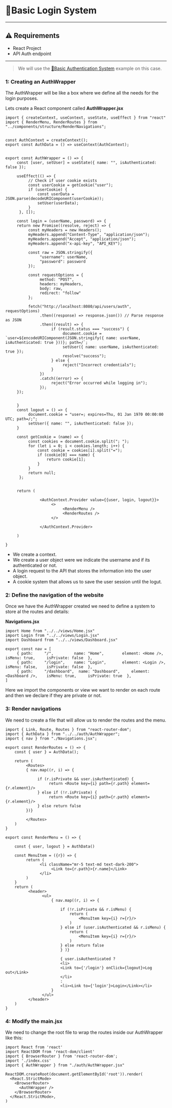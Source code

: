 # 🔐Basic Login System
---
## ⚠️ Requirements
- React Project
- API Auth endpoint
---

> We will use the [🔐Basic Authentication System](https://github.com/albertcastineira/dev-archive/blob/main/Springboot/Basic-Authentication-System.md) example on this case.

### 1: Creating an AuthWrapper
The AuthWrapper will be like a box where we define all the needs for the login purposes.

Lets create a React component called **AuthWrapper.jsx**

```
import { createContext, useContext, useState, useEffect } from "react"
import { RenderMenu, RenderRoutes } from "../components/structure/RenderNavigations";


const AuthContext = createContext();
export const AuthData = () => useContext(AuthContext);


export const AuthWrapper = () => {
     const [user, setUser] = useState({ name: "", isAuthenticated: false });

     useEffect(() => {
          // Check if user cookie exists
          const userCookie = getCookie("user");
          if (userCookie) {
              const userData = JSON.parse(decodeURIComponent(userCookie));
              setUser(userData);
          }
      }, []);

     const login = (userName, password) => {
     return new Promise((resolve, reject) => {
          const myHeaders = new Headers();
          myHeaders.append("Content-Type", "application/json");
          myHeaders.append("Accept", "application/json");
          myHeaders.append("x-api-key", "API_KEY");

          const raw = JSON.stringify({
               "username": userName,
               "password": password
          });

          const requestOptions = {
               method: "POST",
               headers: myHeaders,
               body: raw,
               redirect: "follow"
          };

          fetch("http://localhost:8080/api/users/auth", requestOptions)
               .then((response) => response.json()) // Parse response as JSON
               .then((result) => {
                    if (result.status === "success") {
                         document.cookie = `user=${encodeURIComponent(JSON.stringify({ name: userName, isAuthenticated: true }))}; path=/`;
                         setUser({ name: userName, isAuthenticated: true });
                         resolve("success");
                    } else {
                         reject("Incorrect credentials");
                    }
               })
               .catch((error) => {
                    reject("Error occurred while logging in");
               });
     });
          
          
     }
     const logout = () => {
          document.cookie = "user=; expires=Thu, 01 Jan 1970 00:00:00 UTC; path=/;";
          setUser({ name: "", isAuthenticated: false });
     }

     const getCookie = (name) => {
          const cookies = document.cookie.split("; ");
          for (let i = 0; i < cookies.length; i++) {
              const cookie = cookies[i].split("=");
              if (cookie[0] === name) {
                  return cookie[1];
              }
          }
          return null;
      };


     return (
          
               <AuthContext.Provider value={{user, login, logout}}>
                    <>
                         <RenderMenu />
                         <RenderRoutes />
                    </>
                    
               </AuthContext.Provider>
          
     )

}
```

- We create a context.
- We create a user object were we indicate the username and if its authenticated or not.
- A login request to the API that stores the information into the user object.
- A cookie system that allows us to save the user session until the logut.

### 2: Define the navigation of the website
Once we have the AuthWrapper created we need to define a system to store al the routes and details:

**Navigations.jsx**
```
import Home from "../../views/Home.jsx"
import Login from "../../views/Login.jsx"
import Dashboard from "../../views/Dashboard.jsx"

export const nav = [
     { path:     "/",         name: "Home",        element: <Home />,       isMenu: true,     isPrivate: false  },
     { path:     "/login",    name: "Login",       element: <Login />,      isMenu: false,    isPrivate: false  },
     { path:     "/dashboard",  name: "Dashboard",     element: <Dashboard />,    isMenu: true,     isPrivate: true  },
]
```
Here we import the components or view we want to render on each route and then we declare if they are private or not.

### 3: Render navigations
We need to create a file that will allow us to render the routes and the menu.

```
import { Link, Route, Routes } from "react-router-dom";
import { AuthData } from "../../auth/AuthWrapper";
import { nav } from "./Navigations.jsx";

export const RenderRoutes = () => {
    const { user } = AuthData();
        
    return (
         <Routes>
         { nav.map((r, i) => {
              
              if (r.isPrivate && user.isAuthenticated) {
                   return <Route key={i} path={r.path} element={r.element}/>
              } else if (!r.isPrivate) {
                   return <Route key={i} path={r.path} element={r.element}/>
              } else return false
         })}
         
         </Routes>
    )
}

export const RenderMenu = () => {
   
    const { user, logout } = AuthData()

    const MenuItem = ({r}) => {
         return (
               <li className="mr-5 text-md text-dark-200">
                    <Link to={r.path}>{r.name}</Link>
               </li>      
         )
    }
    return (
          <header>
                <ul>
                    { nav.map((r, i) => {
                        
                        if (!r.isPrivate && r.isMenu) {
                            return (
                                <MenuItem key={i} r={r}/>
                            )
                        } else if (user.isAuthenticated && r.isMenu) {
                            return (
                                <MenuItem key={i} r={r}/>
                            )
                        } else return false
                        } )}

                        { user.isAuthenticated ?
                        <li>
                        <Link to={'/login'} onClick={logout}>Log out</Link>
                        </li>
                        :
                        <li><Link to={'login'}>Login</Link></li> 
                    }
                </ul>              
          </header>
    )
}

```

### 4: Modify the main.jsx
We need to change the root file to wrap the routes inside our AuthWrapper like this:

```
import React from 'react'
import ReactDOM from 'react-dom/client'
import { BrowserRouter } from 'react-router-dom';
import './index.css'
import { AuthWrapper } from "./auth/AuthWrapper.jsx"

ReactDOM.createRoot(document.getElementById('root')).render(
  <React.StrictMode>
    <BrowserRouter>
      <AuthWrapper />
    </BrowserRouter>    
  </React.StrictMode>,
)
```